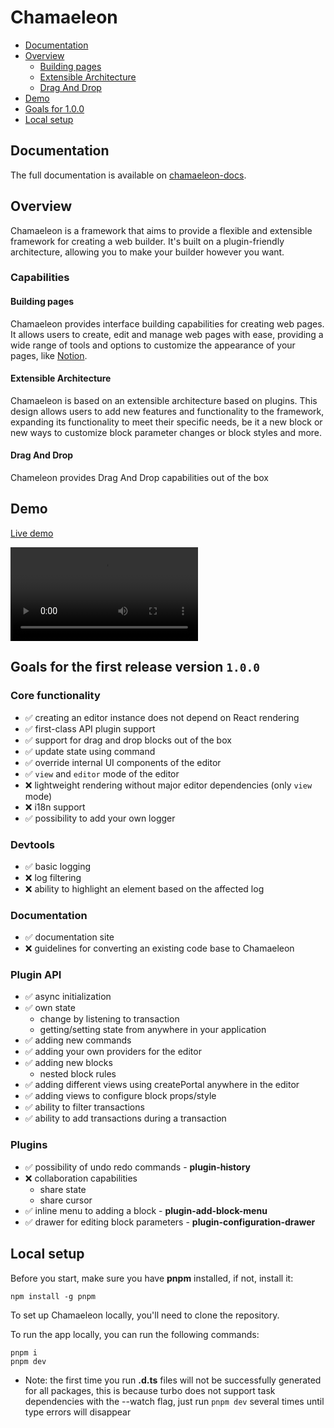 # Chamaeleon

- [Documentation](#documentation)
- [Overview](#overview)
  - [Building pages](#building-pages)
  - [Extensible Architecture](#extensible-architecture)
  - [Drag And Drop](#drag-and-drop)
- [Demo](#demo)
- [Goals for 1.0.0](#goals-for-the-first-release-version-100)
- [Local setup](#local-setup)

## Documentation

The full documentation is available on [chamaeleon-docs](https://chamaeleon-docs.vercel.app).

## Overview

Chamaeleon is a framework that aims to provide a flexible and extensible framework for creating a web builder. It's built on a plugin-friendly architecture, allowing you to make your builder however you want.

### Capabilities

#### Building pages

Chamaeleon provides interface building capabilities for creating web pages. It allows users to create, edit and manage web pages with ease, providing a wide range of tools and options to customize the appearance of your pages, like [Notion](https://www.notion.so).

#### Extensible Architecture

Chamaeleon is based on an extensible architecture based on plugins. This design allows users to add new features and functionality to the framework, expanding its functionality to meet their specific needs, be it a new block or new ways to customize block parameter changes or block styles and more.

#### Drag And Drop

Chameleon provides Drag And Drop capabilities out of the box

## Demo

[Live demo](https://lfandorinl.github.io/chamaeleon/)

<video src="https://github.com/lFandoriNl/chamaeleon/assets/23149596/173e5059-a58d-4021-945e-b6442061fdad" controls="controls" style="max-width: 500px;">
</video>

## Goals for the first release version `1.0.0`

### Core functionality

- ✅ creating an editor instance does not depend on React rendering
- ✅ first-class API plugin support
- ✅ support for drag and drop blocks out of the box
- ✅ update state using command
- ✅ override internal UI components of the editor
- ✅ `view` and `editor` mode of the editor
- ❌ lightweight rendering without major editor dependencies (only `view` mode)
- ❌ i18n support
- ✅ possibility to add your own logger

### Devtools

- ✅ basic logging
- ❌ log filtering
- ❌ ability to highlight an element based on the affected log

### Documentation

- ✅ documentation site
- ❌ guidelines for converting an existing code base to Chamaeleon

### Plugin API

- ✅ async initialization
- ✅ own state
  - change by listening to transaction
  - getting/setting state from anywhere in your application
- ✅ adding new commands
- ✅ adding your own providers for the editor
- ✅ adding new blocks
  - nested block rules
- ✅ adding different views using createPortal anywhere in the editor
- ✅ adding views to configure block props/style
- ✅ ability to filter transactions
- ✅ ability to add transactions during a transaction

### Plugins

- ✅ possibility of undo redo commands - **plugin-history**
- ❌ collaboration capabilities
  - share state
  - share cursor
- ✅ inline menu to adding a block - **plugin-add-block-menu**
- ✅ drawer for editing block parameters - **plugin-configuration-drawer**

## Local setup

Before you start, make sure you have **pnpm** installed, if not, install it:

```
npm install -g pnpm
```

To set up Chamaeleon locally, you'll need to clone the repository.

To run the app locally, you can run the following commands:

```
pnpm i
pnpm dev
```

- Note: the first time you run **.d.ts** files will not be successfully generated for all packages, this is because turbo does not support task dependencies with the --watch flag, just run `pnpm dev` several times until type errors will disappear
